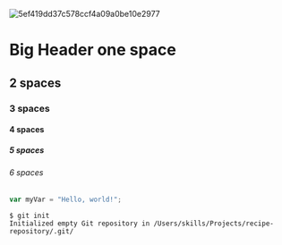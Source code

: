 ![5ef419dd37c578ccf4a09a0be10e2977](https://github.com/SUS02/skills-communicate-using-markdown/assets/66278648/07c4f106-4797-44bf-ac58-4ba5da77d205)
# Big Header one space
## 2 spaces
### 3 spaces
#### 4 spaces
##### 5 spaces
###### 6 spaces
``` javascript
var myVar = "Hello, world!";
```
```
$ git init
Initialized empty Git repository in /Users/skills/Projects/recipe-repository/.git/
```
